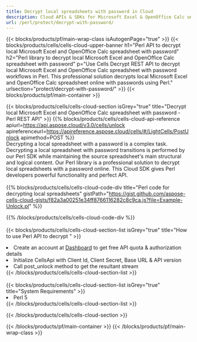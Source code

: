 ```yaml
---
title: Decrypt local spreadsheets with password in Cloud 
description: Cloud APIs & SDKs for Microsoft Excel & OpenOffice Calc unlock. Spreadsheets decrypt by the Cells Cloud API. SDK support kinds of development languages. They include Android, C#, Go, Java, NodeJS, Perl, PHP, Python, Ruby, and swift. 
url: /perl/protect/decrypt-with-password/
---
```



{{< blocks/products/pf/main-wrap-class isAutogenPage="true" >}}
{{< blocks/products/cells/cells-cloud-upper-banner h1="Perl API to decrypt local Microsoft Excel and OpenOffice Calc spreadsheet with password" h2="Perl library to decrypt local Microsoft Excel and OpenOffice Calc spreadsheet with password" p="Use Cells Decrypt REST API to decrypt local Microsoft Excel and OpenOffice Calc spreadsheet with password workflows in Perl. This professional solution decrypts local Microsoft Excel and OpenOffice Calc spreadsheet online with passwords using Perl." urlsection="protect/decrypt-with-password/" >}}
{{< blocks/products/pf/main-container >}}

{{< blocks/products/cells/cells-cloud-section isGrey="true"  title="Decrypt local Microsoft Excel and OpenOffice Calc spreadsheet with password - Perl REST API" >}}
{{% blocks/products/cells/cells-cloud-api-reference  apiurl=https://api.aspose.cloud/v3.0/cells/unlock  apireferenceurl=https://apireference.aspose.cloud/cells/#/LightCells/PostUnlock  apimethod=POST %}}
<br/>
Decrypting a local spreadsheet with a password is a complex task. Decrypting a local spreadsheet with password transitions is performed by our Perl SDK while maintaining the source spreadsheet's main structural and logical content. Our Perl library is a professional solution to decrypt local spreadsheets with a password online. This Cloud SDK gives Perl developers powerful functionality and perfect API.
<br/>
<br/>
{{% blocks/products/cells/cells-cloud-code-div title="Perl code for decrypting local spreadsheets" gistPath="https://gist.github.com/aspose-cells-cloud-gists/f82a3a00251e34ff8766116282c8c9ca.js?file=Example-Unlock.pl" %}}
  
{{% /blocks/products/cells/cells-cloud-code-div  %}}
<br/>
<br/>
{{< blocks/products/cells/cells-cloud-section-list isGrey="true"  title="How to use Perl API to decrypt " >}}
<li>Create an account at <a href="https://dashboard.aspose.cloud/">Dashboard</a> to get free API quota & authorization details</li>
<li>Initialize CellsApi with Client Id, Client Secret, Base URL & API version</li>
<li>Call post_unlock method to get the resultant stream</li>
{{< /blocks/products/cells/cells-cloud-section-list >}}
<br/>
<br/>
{{< blocks/products/cells/cells-cloud-section-list isGrey="true"  title="System Requirements" >}}
<li>Perl 5</li>
{{< /blocks/products/cells/cells-cloud-section-list >}}

{{< /blocks/products/cells/cells-cloud-section >}}

{{< /blocks/products/pf/main-container >}}
{{< /blocks/products/pf/main-wrap-class >}}
